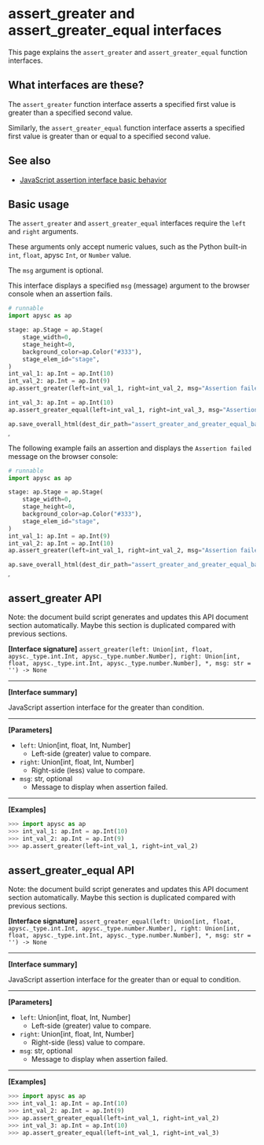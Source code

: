 # assert_greater and assert_greater_equal interfaces

This page explains the `assert_greater` and `assert_greater_equal` function interfaces.

## What interfaces are these?

The `assert_greater` function interface asserts a specified first value is greater than a specified second value.

Similarly, the `assert_greater_equal` function interface asserts a specified first value is greater than or equal to a specified second value.

## See also

- [JavaScript assertion interface basic behavior](assertion_basic_behavior.md)

## Basic usage

The `assert_greater` and `assert_greater_equal` interfaces require the `left` and `right` arguments.

These arguments only accept numeric values, such as the Python built-in `int`, `float`, apysc `Int`, or `Number` value.

The `msg` argument is optional.

This interface displays a specified `msg` (message) argument to the browser console when an assertion fails.

```py
# runnable
import apysc as ap

stage: ap.Stage = ap.Stage(
    stage_width=0,
    stage_height=0,
    background_color=ap.Color("#333"),
    stage_elem_id="stage",
)
int_val_1: ap.Int = ap.Int(10)
int_val_2: ap.Int = ap.Int(9)
ap.assert_greater(left=int_val_1, right=int_val_2, msg="Assertion failed")

int_val_3: ap.Int = ap.Int(10)
ap.assert_greater_equal(left=int_val_1, right=int_val_3, msg="Assertion failed")

ap.save_overall_html(dest_dir_path="assert_greater_and_greater_equal_basic_usage_1/")
```

<iframe src="static/assert_greater_and_greater_equal_basic_usage_1/index.html" width="0" height="0"></iframe>

The following example fails an assertion and displays the `Assertion failed` message on the browser console:

```py
# runnable
import apysc as ap

stage: ap.Stage = ap.Stage(
    stage_width=0,
    stage_height=0,
    background_color=ap.Color("#333"),
    stage_elem_id="stage",
)
int_val_1: ap.Int = ap.Int(9)
int_val_2: ap.Int = ap.Int(10)
ap.assert_greater(left=int_val_1, right=int_val_2, msg="Assertion failed")

ap.save_overall_html(dest_dir_path="assert_greater_and_greater_equal_basic_usage_2/")
```

<iframe src="static/assert_greater_and_greater_equal_basic_usage_2/index.html" width="0" height="0"></iframe>

## assert_greater API

<!-- Docstring: apysc._console.assertion.assert_greater -->

<span class="inconspicuous-txt">Note: the document build script generates and updates this API document section automatically. Maybe this section is duplicated compared with previous sections.</span>

**[Interface signature]** `assert_greater(left: Union[int, float, apysc._type.int.Int, apysc._type.number.Number], right: Union[int, float, apysc._type.int.Int, apysc._type.number.Number], *, msg: str = '') -> None`<hr>

**[Interface summary]**

JavaScript assertion interface for the greater than condition.<hr>

**[Parameters]**

- `left`: Union[int, float, Int, Number]
  - Left-side (greater) value to compare.
- `right`: Union[int, float, Int, Number]
  - Right-side (less) value to compare.
- `msg`: str, optional
  - Message to display when assertion failed.

<hr>

**[Examples]**

```py
>>> import apysc as ap
>>> int_val_1: ap.Int = ap.Int(10)
>>> int_val_2: ap.Int = ap.Int(9)
>>> ap.assert_greater(left=int_val_1, right=int_val_2)
```

## assert_greater_equal API

<!-- Docstring: apysc._console.assertion.assert_greater_equal -->

<span class="inconspicuous-txt">Note: the document build script generates and updates this API document section automatically. Maybe this section is duplicated compared with previous sections.</span>

**[Interface signature]** `assert_greater_equal(left: Union[int, float, apysc._type.int.Int, apysc._type.number.Number], right: Union[int, float, apysc._type.int.Int, apysc._type.number.Number], *, msg: str = '') -> None`<hr>

**[Interface summary]**

JavaScript assertion interface for the greater than or equal to condition.<hr>

**[Parameters]**

- `left`: Union[int, float, Int, Number]
  - Left-side (greater) value to compare.
- `right`: Union[int, float, Int, Number]
  - Right-side (less) value to compare.
- `msg`: str, optional
  - Message to display when assertion failed.

<hr>

**[Examples]**

```py
>>> import apysc as ap
>>> int_val_1: ap.Int = ap.Int(10)
>>> int_val_2: ap.Int = ap.Int(9)
>>> ap.assert_greater_equal(left=int_val_1, right=int_val_2)
>>> int_val_3: ap.Int = ap.Int(10)
>>> ap.assert_greater_equal(left=int_val_1, right=int_val_3)
```